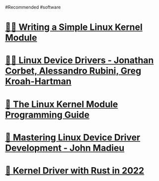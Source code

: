 #Recommended #software 
# [📝👶 Writing a Simple Linux Kernel Module](https://blog.sourcerer.io/writing-a-simple-linux-kernel-module-d9dc3762c234)
# [📘💎 Linux Device Drivers - Jonathan Corbet, Alessandro Rubini, Greg Kroah-Hartman](https://lwn.net/Kernel/LDD3/)
# [📘 The Linux Kernel Module Programming Guide](https://sysprog21.github.io/lkmpg/)
# [📘 Mastering Linux Device Driver Development - John Madieu](https://www.packtpub.com/product/mastering-linux-device-driver-development/9781789342048)
# [📝 Kernel Driver with Rust in 2022](https://not-matthias.github.io/posts/kernel-driver-with-rust/)
